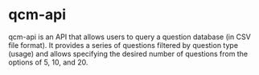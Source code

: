 # qcm-api
qcm-api is an API that allows users to query a question database (in CSV file format). It provides a series of questions filtered by question type (usage) and allows specifying the desired number of questions from the options of 5, 10, and 20.
